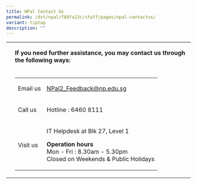 ```yaml
---
title: NPal Contact Us
permalink: /dst/npal/fb8fa13c/staff/pages/npal-contactus/
variant: tiptap
description: ""
---
```

<table style="minWidth: 50px">
<colgroup>
<col>
<col>
</colgroup>
<tbody>
<tr>
<td rowspan="1" colspan="1">
<p></p>
</td>
<td rowspan="1" colspan="1">
<p><strong>If you need further assistance, you may contact us through the following ways:</strong>
</p>
</td>
</tr>
<tr>
<td rowspan="1" colspan="1">
<p></p>
</td>
<td rowspan="1" colspan="1">
<table style="minWidth: 50px">
<colgroup>
<col>
<col>
</colgroup>
<tbody>
<tr>
<td rowspan="1" colspan="1">
<p>Email us</p>
</td>
<td rowspan="1" colspan="1">
<p><a href="mailto:NPal2_Feedback@np.edu.sg" rel="noopener nofollow" target="_blank">NPal2_Feedback@np.edu.sg</a>
</p>
</td>
</tr>
<tr>
<td rowspan="1" colspan="1">
<p>Call us</p>
</td>
<td rowspan="1" colspan="1">
<p>Hotline : 6460 8111</p>
</td>
</tr>
<tr>
<td rowspan="1" colspan="1">
<p>Visit us</p>
</td>
<td rowspan="1" colspan="1">
<p>IT Helpdesk at Blk 27, Level 1</p>
<p><strong>Operation hours<br></strong>Mon - Fri : 8.30am - 5.30pm
<br>Closed on Weekends &amp; Public Holidays</p>
</td>
</tr>
</tbody>
</table>
</td>
</tr>
</tbody>
</table>
<p></p>